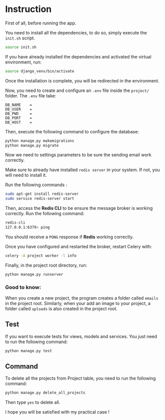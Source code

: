 # Instruction

First of all, before running the app.

You need to install all the dependencies, to do so, simply execute the `init.sh` script.
```bash
source init.sh
```
If you have already installed the dependencies and activated the virtual environment, run:
```bash
source django_venv/bin/activate
```
Once the installation is complete, you will be redirected in the environment.

Now, you need to create and configure an `.env` file inside the `project/` folder.
The `.env` file take:
```
DB_NAME    = 
DB_USER    = 
DB_PWD     = 
DB_PORT    = 
DB_HOST    = 
```

Then, execute the following command to configure the database:
```bash
python manage.py makemigrations
python manage.py migrate
```

Now we need to settings parameters to be sure the sending email work correctly.

Make sure to already have installed `redis server` in your system.
If not, you will need to install it.

Run the following commands :
```bash
sudo apt-get install redis-server
sudo service redis-server start
```

Then, access the **Redis CLI** to be ensure the message broker is working correctly.
Run the following command: 
```bash
redis-cli
127.0.0.1:6379> ping
```

You should receive a `PONG` response if **Redis** working correctly.

Once you have configured and restarted the broker, restart Celery with: 
```bash
celery -A project worker -l info
```

Finally, in the project root directory, run:
```bash
python manage.py runserver
```

### Good to know: 
When you create a new project, the program creates a folder called `emails` in the project root.
Similarly, when your add an image to your project, a folder called `uploads` is also created in the project root.

## Test
If you want to execute tests for views, models and services.
You just need to run the following command:
```bash
python manage.py test
```

## Command
To delete all the projects from Project table, you need to run the following command:
```bash
python manage.py delete_all_projects
```
Then type `yes` to delete all.

I hope you will be satisfied with my practical case !
